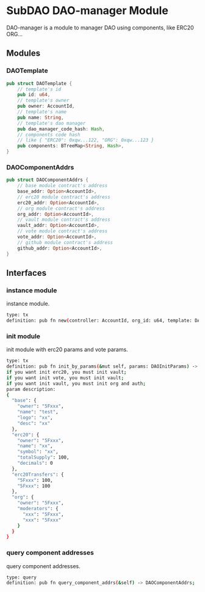 # SubDAO DAO-manager Module

DAO-manager is a module to manager DAO using components, like ERC20 ORG...

## Modules

### DAOTemplate
```rust
pub struct DAOTemplate {
    // template's id
    pub id: u64,
    // template's owner
    pub owner: AccountId,
    // template's name
    pub name: String,
    // template's dao manager
    pub dao_manager_code_hash: Hash,
    // components code hash
    // like { "ERC20": 0xqw...122, "ORG": 0xqw...123 }
    pub components: BTreeMap<String, Hash>,
}
```

### DAOComponentAddrs
```rust
pub struct DAOComponentAddrs {
    // base module contract's address
    base_addr: Option<AccountId>,
    // erc20 module contract's address
    erc20_addr: Option<AccountId>,
    // org module contract's address
    org_addr: Option<AccountId>,
    // vault module contract's address
    vault_addr: Option<AccountId>,
    // vote module contract's address
    vote_addr: Option<AccountId>,
    // github module contract's address
    github_addr: Option<AccountId>,
}
```

## Interfaces

### instance module
instance module.
```bash
type: tx
definition: pub fn new(controller: AccountId, org_id: u64, template: DAOTemplate) -> Self;
```

### init module
init module with erc20 params and vote params.
```bash
type: tx
definition: pub fn init_by_params(&mut self, params: DAOInitParams) -> bool;
if you want init erc20, you must init vault;
if you want init vote, you must init vault;
if you want init vault, you must init org and auth;
param description:
{
  "base": {
    "owner": "5Fxxx",
    "name": "test",
    "logo": "xx",
    "desc": "xx"
  },
  "erc20": {
    "owner": "5Fxxx",
    "name": "xx",
    "symbol": "xx",
    "totalSupply": 100,
    "decimals": 0 
  },
  "erc20Transfers": {
    "5Fxxx": 100,
    "5Fxxx": 100
  },
  "org": {
    "owner": "5Fxxx",
    "moderators": {
      "xxx": "5Fxxx",
      "xxx": "5Fxxx"
    }
  }
}
```

### query component addresses
query component addresses.
```bash
type: query
definition: pub fn query_component_addrs(&self) -> DAOComponentAddrs;
```


